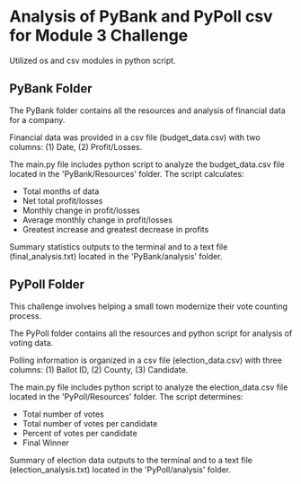# Analysis of PyBank and PyPoll csv for Module 3 Challenge

Utilized os and csv modules in python script.

## PyBank Folder

The PyBank folder contains all the resources and analysis of financial data for a company.

Financial data was provided in a csv file (budget_data.csv) with two columns: (1) Date, (2) Profit/Losses.

The main.py file includes python script to analyze the budget_data.csv file located in the 'PyBank/Resources' folder.
The script calculates:
  - Total months of data
  - Net total profit/losses
  - Monthly change in profit/losses
  - Average monthly change in profit/losses
  - Greatest increase and greatest decrease in profits

Summary statistics outputs to the terminal and to a text file (final_analysis.txt) located in the 'PyBank/analysis' folder.


## PyPoll Folder

This challenge involves helping a small town modernize their vote counting process. 

The PyPoll folder contains all the resources and python script for analysis of voting data.

Polling information is organized in a csv file (election_data.csv) with three columns: (1) Ballot ID, (2) County, (3) Candidate.

The main.py file includes python script to analyze the election_data.csv file located in the 'PyPoll/Resources' folder.
The script determines:
  - Total number of votes
  - Total number of votes per candidate
  - Percent of votes per candidate
  - Final Winner

Summary of election data outputs to the terminal and to a text file (election_analysis.txt) located in the 'PyPoll/analysis' folder.



